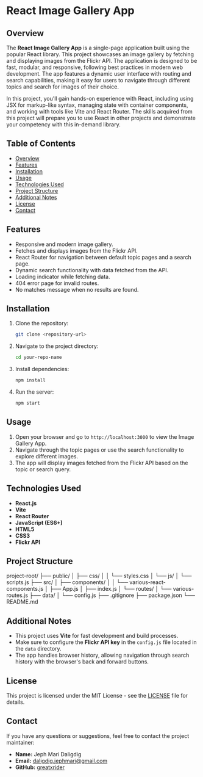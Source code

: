 # React Image Gallery App

## Overview
The **React Image Gallery App** is a single-page application built using the popular React library. This project showcases an image gallery by fetching and displaying images from the Flickr API. The application is designed to be fast, modular, and responsive, following best practices in modern web development. The app features a dynamic user interface with routing and search capabilities, making it easy for users to navigate through different topics and search for images of their choice.

In this project, you'll gain hands-on experience with React, including using JSX for markup-like syntax, managing state with container components, and working with tools like Vite and React Router. The skills acquired from this project will prepare you to use React in other projects and demonstrate your competency with this in-demand library.

## Table of Contents
- [Overview](#overview)
- [Features](#features)
- [Installation](#installation)
- [Usage](#usage)
- [Technologies Used](#technologies-used)
- [Project Structure](#project-structure)
- [Additional Notes](#additional-notes)
- [License](#license)
- [Contact](#contact)

## Features
- Responsive and modern image gallery.
- Fetches and displays images from the Flickr API.
- React Router for navigation between default topic pages and a search page.
- Dynamic search functionality with data fetched from the API.
- Loading indicator while fetching data.
- 404 error page for invalid routes.
- No matches message when no results are found.

## Installation

1. Clone the repository:
    ```sh
   git clone <repository-url>

2. Navigate to the project directory:
    ```sh
   cd your-repo-name

3. Install dependencies:
    ```sh
    npm install

4. Run the server:
    ```sh
    npm start

## Usage

1. Open your browser and go to `http://localhost:3000` to view the Image Gallery App.
2. Navigate through the topic pages or use the search functionality to explore different images.
3. The app will display images fetched from the Flickr API based on the topic or search query.

## Technologies Used

- **React.js**
- **Vite**
- **React Router**
- **JavaScript (ES6+)**
- **HTML5**
- **CSS3**
- **Flickr API**

## Project Structure

project-root/
├── public/
│   ├── css/
│   │   └── styles.css
│   └── js/
│       └── scripts.js
├── src/
│   ├── components/
│   │   └── various-react-components.js
│   ├── App.js
│   ├── index.js
│   └── routes/
│       └── various-routes.js
├── data/
│   └── config.js
├── .gitignore
├── package.json
└── README.md

## Additional Notes

- This project uses **Vite** for fast development and build processes.
- Make sure to configure the **Flickr API key** in the `config.js` file located in the `data` directory.
- The app handles browser history, allowing navigation through search history with the browser's back and forward buttons.

## License

This project is licensed under the MIT License - see the [LICENSE](LICENSE) file for details.

## Contact

If you have any questions or suggestions, feel free to contact the project maintainer:

- **Name:** Jeph Mari Daligdig
- **Email:** [daligdig.jephmari@gmail.com](mailto:daligdig.jephmari@gmail.com)
- **GitHub:** [greatxrider](https://github.com/greatxrider)
